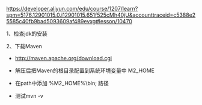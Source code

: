  https://developer.aliyun.com/edu/course/1207/learn?spm=5176.12901015.0.i12901015.651f525cMh40jU&accounttraceid=c5388e25585c40fb9bad5093609af489evxg#lesson/10470 

1、检查jdk的安装

2、下载Maven

-  http://maven.apache.org/download.cgi 

- 解压后把Maven的根目录配置到系统环境变量中 M2_HOME

- 在path中添加 %M2_HOME%\bin; 路径

- 测试mvn -v

  